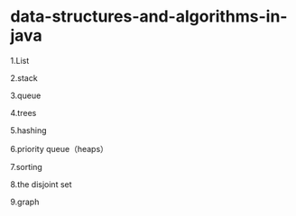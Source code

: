 # data-structures-and-algorithms-in-java
1.List

2.stack

3.queue

4.trees

5.hashing

6.priority queue（heaps）

7.sorting

8.the disjoint set 

9.graph 

